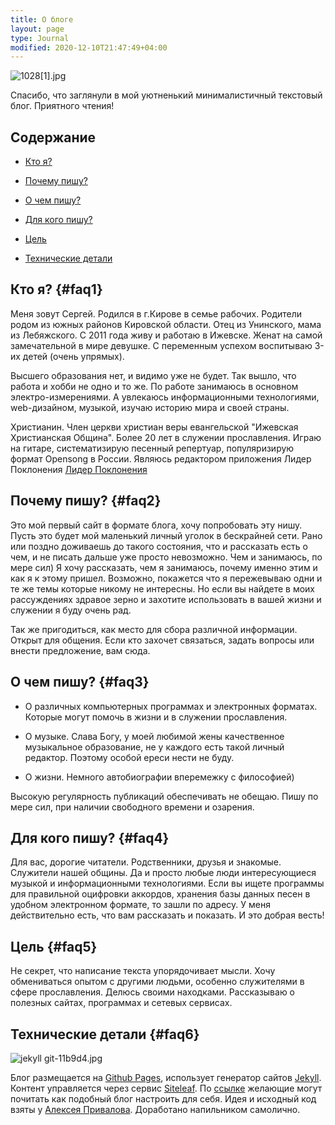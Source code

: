 ```yaml
---
title: О блоге
layout: page
type: Journal
modified: 2020-12-10T21:47:49+04:00
---
```


![1028\[1\].jpg](/uploads/1028%5B1%5D.jpg)

Спасибо, что заглянули в мой уютненький минималистичный текстовый блог.
Приятного чтения!

## Содержание

* [Кто я?](#faq1)

* [Почему пишу?](#faq2)

* [О чем пишу?](#faq3)

* [Для кого пишу?](#faq4)

* [Цель](#faq5)

* [Технические детали](#faq6)

## Кто я?  {#faq1}

Меня зовут Сергей.
Родился в г.Кирове в семье рабочих. Родители родом из южных районов Кировской области. Отец из Унинского, мама из Лебяжского. С 2011 года живу и работаю в Ижевске.
Женат на самой замечательной в мире девушке. С переменным успехом воспитываю 3-их детей (очень упрямых).

Высшего образования нет, и видимо уже не будет.
Так вышло, что работа и хобби не одно и то же.
По работе занимаюсь в основном электро-измерениями.
А увлекаюсь информационными технологиями, web-дизайном, музыкой, изучаю историю мира и своей страны.

Христианин. Член церкви христиан веры евангельской "Ижевская Христианская Община".
Более 20 лет в служении прославления. Играю на гитаре, систематизирую песенный репертуар, популяризирую формат Opensong в России.
Являюсь редактором приложения Лидер Поклонения [Лидер Поклонения](http://worshipleaderapp.com)

## Почему пишу?  {#faq2}

Это мой первый сайт в формате блога, хочу попробовать эту нишу.
Пусть это будет мой маленький личный уголок в бескрайней сети.
Рано или поздно доживаешь до такого состояния, что и рассказать есть о чем, и не писать дальше уже просто невозможно. Чем и занимаюсь, по мере сил)
Я хочу рассказать, чем я занимаюсь, почему именно этим и как я к этому пришел.
Возможно, покажется что я пережевываю одни и те же темы которые никому не интересны.
Но если вы найдете в моих рассуждениях здравое зерно и захотите использовать в вашей жизни и служении я буду очень рад.

Так же пригодиться, как место для сбора различной информации.
Открыт для общения. Если кто захочет связаться, задать вопросы или внести предложение, вам сюда.

## О чем пишу?  {#faq3}

* О различных компьютерных программах и электронных форматах. Которые могут помочь в жизни и в служении прославления.

* О музыке. Слава Богу, у моей любимой жены качественное музыкальное образование, не у каждого есть такой личный редактор. Поэтому особой ереси нести не буду.

* О жизни. Немного автобиографии вперемежку с философией)

Высокую регулярность публикаций обеспечивать не обещаю. Пишу по мере сил, при наличии свободного времени и озарения.

## Для кого пишу?  {#faq4}

Для вас, дорогие читатели.
Родственники, друзья и знакомые. Служители нашей общины. Да и просто любые люди интересующиеся музыкой и информационными технологиями. Если вы ищете программы для  правильной оцифровки аккордов, хранения базы данных песен в удобном электронном формате, то зашли по адресу. У меня действительно есть, что вам рассказать и показать. И это добрая весть!

## Цель  {#faq5}

Не секрет, что написание текста упорядочивает мысли.
Хочу обмениваться опытом с другими людьми, особенно служителями в сфере прославления.
Делюсь своими  находками. Рассказываю о полезных сайтах, программах и сетевых сервисах.

## Технические детали  {#faq6}

![jekyll git-11b9d4.jpg](/uploads/jekyll%20git-11b9d4.jpg)

Блог размещается на [Github Pages](https://pages.github.com/), использует генератор сайтов [Jekyll](http://jekyllrb.com/). Контент управляется через сервис [Siteleaf](https://www.siteleaf.com/). По [ссылке](https://sergknyz.github.io/setup-blog-on-github/) желающие могут почитать как подобный блог настроить для себя. Идея и исходный код взяты у [Алексея Привалова](http://alexprivalov.org/). Доработано напильником самолично.